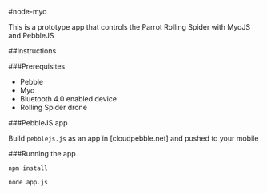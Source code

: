 #node-myo

This is a prototype app that controls the Parrot Rolling Spider with MyoJS and PebbleJS

##Instructions

###Prerequisites

- Pebble
- Myo
- Bluetooth 4.0 enabled device
- Rolling Spider drone

###PebbleJS app

Build ```pebblejs.js``` as an app in [cloudpebble.net] and pushed to your mobile


###Running the app

```
npm install
```

```
node app.js
```

